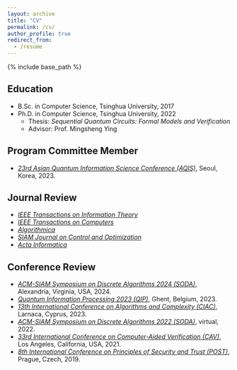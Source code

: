 ```yaml
---
layout: archive
title: "CV"
permalink: /cv/
author_profile: true
redirect_from:
  - /resume
---
```


{% include base_path %}

## Education

* B.Sc. in Computer Science, Tsinghua University, 2017
* Ph.D. in Computer Science, Tsinghua University, 2022
  * Thesis: *Sequential Quantum Circuits: Formal Models and Verification*
  * Advisor: Prof. Mingsheng Ying

## Program Committee Member

* [*23rd Asian Quantum Information Science Conference (AQIS)*](http://aqis-conf.org/2023/committees/), Seoul, Korea, 2023.

## Journal Review

* [*IEEE Transactions on Information Theory*](https://ieeexplore.ieee.org/xpl/RecentIssue.jsp?punumber=18)
* [*IEEE Transactions on Computers*](https://ieeexplore.ieee.org/xpl/RecentIssue.jsp?punumber=12)
* [*Algorithmica*](https://www.springer.com/journal/453)
* [*SIAM Journal on Control and Optimization*](https://www.siam.org/publications/journals/siam-journal-on-control-and-optimization-sicon)
* [*Acta Informatica*](https://www.springer.com/journal/236)

## Conference Review

* [*ACM-SIAM Symposium on Discrete Algorithms 2024 (SODA)*](https://www.siam.org/conferences/cm/conference/soda24), Alexandria, Virginia, USA, 2024.
* [*Quantum Information Processing 2023 (QIP)*](https://indico.cern.ch/event/1175020/), Ghent, Belgium, 2023.
* [*13th International Conference on Algorithms and Complexity (CIAC)*](https://easyconferences.eu/ciac2023/), Larnaca, Cyprus, 2023.
* [*ACM-SIAM Symposium on Discrete Algorithms 2022 (SODA)*](https://www.siam.org/conferences/cm/conference/soda22), virtual, 2022.
* [*33rd International Conference on Computer-Aided Verification (CAV)*](http://i-cav.org/2021/), Los Angeles, California, USA, 2021.
* [*8th International Conference on Principles of Security and Trust (POST)*](https://conf.researchr.org/track/etaps-2019/post-2019-papers), Prague, Czech, 2019.
